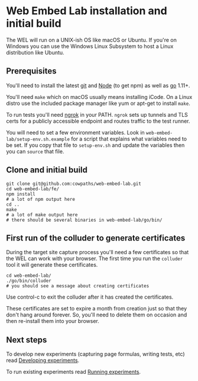 # Web Embed Lab installation and initial build

The WEL will run on a UNIX-ish OS like macOS or Ubuntu. If you're on Windows you can use the Windows Linux Subsystem to host a Linux distribution like Ubuntu.

## Prerequisites

You'll need to install the latest [git](https://git-scm.com/) and [Node](https://nodejs.org/en/download/) (to get npm) as well as [go](https://golang.org/doc/install) 1.11+.

You'll need `make` which on macOS usually means installing iCode. On a Linux distro use the included package manager like yum or apt-get to install `make`.

To run tests you'll need [ngrok](https://ngrok.com/download) in your PATH. `ngrok` sets up tunnels and TLS certs for a publicly accessible endpoint and routes traffic to the test runner.

You will need to set a few environment variables. Look in `web-embed-lab/setup-env.sh.example` for a script that explains what variables need to be set. If you copy that file to `setup-env.sh` and update the variables then you can `source` that file.

## Clone and initial build

	git clone git@github.com:cowpaths/web-embed-lab.git
	cd web-embed-lab/fe/
	npm install
	# a lot of npm output here
	cd ..
	make
	# a lot of make output here
	# there should be several binaries in web-embed-lab/go/bin/

## First run of the colluder to generate certificates

During the target site capture process you'll need a few certificates so that the WEL can work with your browser. The first time you run the `colluder` tool it will generate these certificates.

	cd web-embed-lab/
	./go/bin/colluder
	# you should see a message about creating certificates

Use control-c to exit the colluder after it has created the certificates.

These certificates are set to expire a month from creation just so that they don't hang around forever. So, you'll need to delete them on occasion and then re-install them into your browser.

## Next steps

To develop new experiments (capturing page formulas, writing tests, etc) read [Developing experiments](EXPERIMENT_DEVELOPMENT.md).

To run existing experiments read [Running experiments](EXPERIMENT_RUNNING.md).
